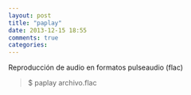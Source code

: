 ```yaml
---
layout: post
title: "paplay"
date: 2013-12-15 18:55
comments: true
categories: 
---
```

Reproducción de audio en formatos pulseaudio (flac)

>$ paplay archivo.flac

